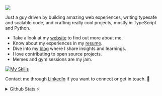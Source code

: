 <p>
  <img src="https://readme-typing-svg.herokuapp.com/?lines=Hey,+I'm+Frainer;Welcome+to+my+profile!&font=Fira%20Code&color=#007ACC&center=true&width=280&height=50">
  <p>Just a guy driven by building amazing web experiences, writing typesafe and scalable code, and crafting really cool projects, mostly in TypeScript and Python.</p>
</p>

- Take a look at my [website](https://www.fraineralex.dev/) to find out more about me.
- Know about my experiences in my [resume](https://www.fraineralex.dev/resume.pdf).
- Dive into my [blog](https://www.fraineralex.dev/blog) where I share insights and learnings.
- I love contributing to open source projects.
- Memes and gym sessions are my jam.

[![My Skills](https://skillicons.dev/icons?i=ts,js,py,cs,html,css,react,nextjs,astro,nodejs,express,dotnet,tailwind,aws,firebase,vitest,docker,prisma,jest,selenium,sentry,graphql,redux,styledcomponents,mongodb,mysql,postgres,redis,sqlite,linux)](https://skillicons.dev) 

Contact me through [LinkedIn](https://linkedin.com/in/fraineralex)  if you want to connect or get in touch. 🤝

<details>
  <summary>Github Stats ⚡</summary>
  
  <img align="left" height="118" src="https://github-readme-stats.vercel.app/api?username=fraineralex&theme=blueberry&count_private=true&hide_border=true&line_height=20" alt="fraineralex" />
  <img align="left" height="118" src="https://github-readme-stats.vercel.app/api/top-langs/?username=fraineralex&layout=compact&theme=blueberry&count_private=true&hide_border=true&hide=handlebars,mdx&line_height=20" alt="fraineralex" />
  <img align="rigth" height="118" src="https://github-readme-streak-stats.herokuapp.com/?user=fraineralex&theme=blueberry&count_private=true&hide_border=true&line_height=20" alt="fraineralex" />
</details>

